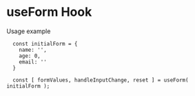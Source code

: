 # useForm Hook

Usage example

```
  const initialForm = {
    name: '',
    age: 0,
    email: ''
  }

  const [ formValues, handleInputChange, reset ] = useForm( initialForm );
```
